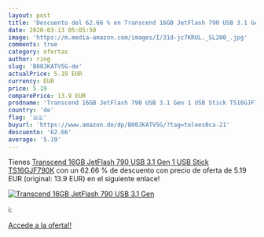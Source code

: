 ```yaml
---
layout: post
title: 'Descuento del 62.66 % en Transcend 16GB JetFlash 790 USB 3.1 Gen '
date: 2020-03-13 05:05:50
image: 'https://m.media-amazon.com/images/I/31d-jc7KRUL._SL200_.jpg'
comments: true
category: ofertas
author: ring
slug: 'B00JKATV5G-de'
actualPrice: 5.19 EUR
currency: EUR
price: 5.19
comparePrice: 13.9 EUR
prodname: 'Transcend 16GB JetFlash 790 USB 3.1 Gen 1 USB Stick TS16GJF790K'
country: 'de'
flag: '🇩🇪'
buyurl: 'https://www.amazon.de/dp/B00JKATV5G/?tag=tolees0ca-21'
descuento: '62.66'
average: '5.19'
---
```


Tienes [Transcend 16GB JetFlash 790 USB 3.1 Gen 1 USB Stick TS16GJF790K](https://www.amazon.de/dp/B00JKATV5G/?tag=tolees0ca-21) con un 62.66 % de descuento con precio de oferta de 5.19 EUR (original: 13.9 EUR) en el siguiente enlace!

[![Transcend 16GB JetFlash 790 USB 3.1 Gen ](https://m.media-amazon.com/images/I/31d-jc7KRUL._SL200_.jpg)](https://www.amazon.de/dp/B00JKATV5G/?tag=tolees0ca-21)

ℹ️:


[Accede a la oferta!!](https://www.amazon.de/dp/B00JKATV5G/?tag=tolees0ca-21)
